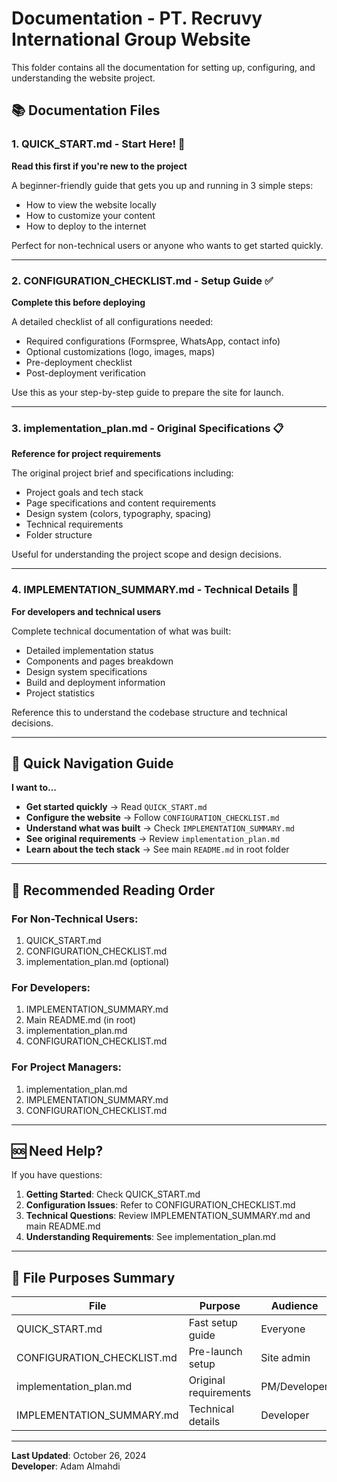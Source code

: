 # Documentation - PT. Recruvy International Group Website

This folder contains all the documentation for setting up, configuring, and understanding the website project.

## 📚 Documentation Files

### 1. **QUICK_START.md** - Start Here! 🚀
**Read this first if you're new to the project**

A beginner-friendly guide that gets you up and running in 3 simple steps:
- How to view the website locally
- How to customize your content
- How to deploy to the internet

Perfect for non-technical users or anyone who wants to get started quickly.

---

### 2. **CONFIGURATION_CHECKLIST.md** - Setup Guide ✅
**Complete this before deploying**

A detailed checklist of all configurations needed:
- Required configurations (Formspree, WhatsApp, contact info)
- Optional customizations (logo, images, maps)
- Pre-deployment checklist
- Post-deployment verification

Use this as your step-by-step guide to prepare the site for launch.

---

### 3. **implementation_plan.md** - Original Specifications 📋
**Reference for project requirements**

The original project brief and specifications including:
- Project goals and tech stack
- Page specifications and content requirements
- Design system (colors, typography, spacing)
- Technical requirements
- Folder structure

Useful for understanding the project scope and design decisions.

---

### 4. **IMPLEMENTATION_SUMMARY.md** - Technical Details 🔧
**For developers and technical users**

Complete technical documentation of what was built:
- Detailed implementation status
- Components and pages breakdown
- Design system specifications
- Build and deployment information
- Project statistics

Reference this to understand the codebase structure and technical decisions.

---

## 🎯 Quick Navigation Guide

**I want to...**

- **Get started quickly** → Read `QUICK_START.md`
- **Configure the website** → Follow `CONFIGURATION_CHECKLIST.md`
- **Understand what was built** → Check `IMPLEMENTATION_SUMMARY.md`
- **See original requirements** → Review `implementation_plan.md`
- **Learn about the tech stack** → See main `README.md` in root folder

---

## 📖 Recommended Reading Order

### For Non-Technical Users:
1. QUICK_START.md
2. CONFIGURATION_CHECKLIST.md
3. implementation_plan.md (optional)

### For Developers:
1. IMPLEMENTATION_SUMMARY.md
2. Main README.md (in root)
3. implementation_plan.md
4. CONFIGURATION_CHECKLIST.md

### For Project Managers:
1. implementation_plan.md
2. IMPLEMENTATION_SUMMARY.md
3. CONFIGURATION_CHECKLIST.md

---

## 🆘 Need Help?

If you have questions:

1. **Getting Started**: Check QUICK_START.md
2. **Configuration Issues**: Refer to CONFIGURATION_CHECKLIST.md
3. **Technical Questions**: Review IMPLEMENTATION_SUMMARY.md and main README.md
4. **Understanding Requirements**: See implementation_plan.md

---

## 📝 File Purposes Summary

| File | Purpose | Audience |
|------|---------|----------|
| QUICK_START.md | Fast setup guide | Everyone |
| CONFIGURATION_CHECKLIST.md | Pre-launch setup | Site admin |
| implementation_plan.md | Original requirements | PM/Developer |
| IMPLEMENTATION_SUMMARY.md | Technical details | Developer |

---

**Last Updated**: October 26, 2024  
**Developer**: Adam Almahdi
